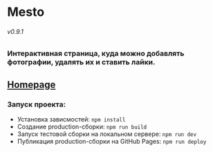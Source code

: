 # Mesto
###### v0.9.1
### Интерактивная страница, куда можно добавлять фотографии, удалять их и ставить лайки.
## [Homepage](https://neomedved.github.io/Mesto/)
### Запуск проекта:
* Установка зависмостей: ```npm install```
* Создание production-сборки: ```npm run build```
* Запуск тестовой сборки на локальном сервере: ```npm run dev```
* Публикация production-сборки на GitHub Pages: ```npm run deploy```
